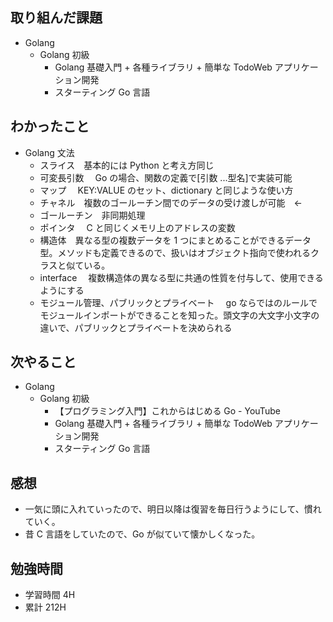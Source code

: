 ## 取り組んだ課題

- Golang
  - Golang 初級
    - Golang 基礎入門 + 各種ライブラリ + 簡単な TodoWeb アプリケーション開発
    - スターティング Go 言語

## わかったこと

- Golang 文法
  - スライス　基本的には Python と考え方同じ
  - 可変長引数　 Go の場合、関数の定義で[引数 ...型名]で実装可能
  - マップ　 KEY:VALUE のセット、dictionary と同じような使い方
  - チャネル　複数のゴールーチン間でのデータの受け渡しが可能　<-
  - ゴールーチン　非同期処理
  - ポインタ　 C と同じくメモリ上のアドレスの変数
  - 構造体　異なる型の複数データを 1 つにまとめることができるデータ型。メソッドも定義できるので、扱いはオブジェクト指向で使われるクラスと似ている。
  - interface 　複数構造体の異なる型に共通の性質を付与して、使用できるようにする
  - モジュール管理、パブリックとプライベート　 go ならではのルールでモジュールインポートができることを知った。頭文字の大文字小文字の違いで、パブリックとプライベートを決められる

## 次やること

- Golang
  - Golang 初級
    - 【プログラミング入門】これからはじめる Go - YouTube
    - Golang 基礎入門 + 各種ライブラリ + 簡単な TodoWeb アプリケーション開発
    - スターティング Go 言語

## 感想

- 一気に頭に入れていったので、明日以降は復習を毎日行うようにして、慣れていく。
- 昔 C 言語をしていたので、Go が似ていて懐かしくなった。

## 勉強時間

- 学習時間 4H
- 累計 212H
